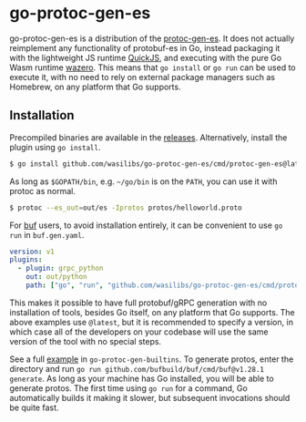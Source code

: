# go-protoc-gen-es

go-protoc-gen-es is a distribution of the [protoc-gen-es][1]. 
It does not actually reimplement any functionality of protobuf-es in Go, instead packaging it with the
lightweight JS runtime [QuickJS][6], and executing with the pure Go Wasm runtime [wazero][2].
This means that `go install` or `go run` can be used to execute it, with no need to rely on external
package managers such as Homebrew, on any platform that Go supports.

## Installation

Precompiled binaries are available in the [releases](https://github.com/wasilibs/go-protoc-gen-es/releases).
Alternatively, install the plugin using `go install`.

```bash
$ go install github.com/wasilibs/go-protoc-gen-es/cmd/protoc-gen-es@latest
```

As long as `$GOPATH/bin`, e.g. `~/go/bin` is on the `PATH`, you can use it with protoc as normal.

```bash
$ protoc --es_out=out/es -Iprotos protos/helloworld.proto
```

For [buf][3] users, to avoid installation entirely, it can be convenient to use `go run` in `buf.gen.yaml`.

```yaml
version: v1
plugins:
  - plugin: grpc_python
    out: out/python
    path: ["go", "run", "github.com/wasilibs/go-protoc-gen-es/cmd/protoc-gen-es@latest"]
```

This makes it possible to have full protobuf/gRPC generation with no installation of tools,
besides Go itself, on any platform that Go supports. The above examples use `@latest`, but it is
recommended to specify a version, in which case all of the developers on your codebase will use the
same version of the tool with no special steps.

See a full [example][5] in `go-protoc-gen-builtins`. To generate protos, enter the directory and run
`go run github.com/bufbuild/buf/cmd/buf@v1.28.1 generate`. As long as your machine has Go installed,
you will be able to generate protos. The first time using `go run` for a command, Go automatically builds
it making it slower, but subsequent invocations should be quite fast.

[1]: https://github.com/bufbuild/protobuf-es
[2]: https://wazero.io/
[3]: https://buf.build/
[4]: https://github.com/wasilibs/go-protoc-gen-builtins
[5]: https://github.com/wasilibs/go-protoc-gen-builtins/tree/main/example
[6]: https://bellard.org/quickjs/
